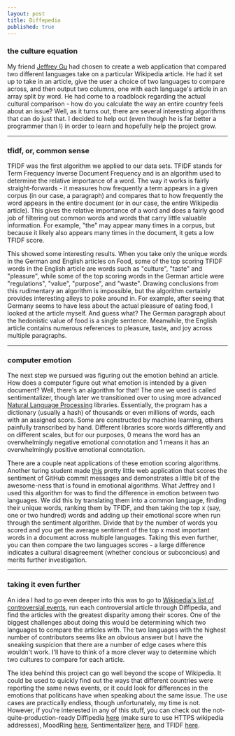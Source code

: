 ```yaml
---
layout: post
title: Diffepedia
published: true
---
```




<h3>the culture equation</h3>

My friend <a href="https://github.com/jgu2160">Jeffrey Gu</a> had chosen to
create a web application that compared two different languages take on a
particular Wikipedia article. He had it set up to take in an article, give the
user a choice of two languages to compare across, and then output two columns,
one with each language's article in an array split by word. He had come to a
roadblock regarding the actual cultural comparison - how do you calculate the
way an entire country feels about an issue? Well, as it turns out, there are
several interesting algorithms that can do just that. I decided to help out (even though he is far better a programmer than I) in order to learn and hopefully
help the project grow.

 ______________________________________________________________________________

 <h3>tfidf, or, common sense</h3>
 TFIDF was the first algorithm we applied to our data sets. TFIDF stands for Term
 Frequency Inverse Document Frequency and is an algorithm used to determine the
 relative importance of a word. The way it works is fairly straight-forwards -
 it measures how frequently a term appears in a given corpus (in our case, a paragraph)
 and compares that to how frequently the word appears in the entire document (or
 in our case, the entire Wikipedia article). This gives the relative importance
 of a word and does a fairly good job of filtering out common words and words
 that carry little valuable information. For example, "the" may appear many times
 in a corpus, but because it likely also appears many times in the document, it
 gets a low TFIDF score.

 This showed some interesting results. When you take only the unique words in the
 German and English articles on Food, some of the top scoring TFIDF words in the
 English article are words such as "culture", "taste" and "pleasure", while some of the top scoring words in
 the German article were "regulations", "value", "purpose", and "waste". Drawing conclusions from this
 rudimentary an algorithm is impossible, but the algorithm certainly provides
 interesting alleys to poke around in. For example, after seeing that Germany
 seems to have less about the actual pleasure of eating food, I looked at the article
 myself. And guess what? The German paragraph about the hedonistic value of food is a single sentence. Meanwhile, the English article contains numerous references to pleasure,
 taste, and joy across multiple paragraphs.

 ________________________________________________________________________________

 <h3>computer emotion</h3>
 The next step we pursued was figuring out the emotion behind an article. How does a computer figure out what emotion is intended by a given document? Well, there's an
 algorithm for that! The one we used is called sentimentalizer, though later we transitioned over to using more advanced <a href="http://en.wikipedia.org/wiki/Natural_language_processing">Natural Language Processing</a> libraries. Essentially, the program has a dictionary (usually a hash)
 of thousands or even millions of words, each with an assigned score. Some are constructed by machine learning, others painfully transcribed by hand. Different libraries
 score words differently and on different scales, but for our purposes, 0 means
 the word has an overwhelmingly negative emotional connotation and 1 means it has an
 overwhelmingly positive emotional connotation.

 There are a couple neat applications of these emotion scoring algorithms. Another turing
 student made <a href="http://www.moodring.black/">this</a> pretty little web application that scores the sentiment of GitHub commit messages and demonstrates a little bit of the awesome-ness that is found in emotional algorithms. What Jeffrey and I used this algorithm for was to find the difference in emotion between two languages. We did this
 by translating them into a common language, finding their unique words, ranking them by TFIDF, and then taking the top x (say, one or two hundred) words and adding up their emotional score when run through the sentiment algorithm. Divide that by the number of words you scored and you get the average sentiment of the top x most important words in a document across multiple languages. Taking this even further, you can then compare the two languages scores - a large difference indicates a cultural disagreement (whether  concious or subconcious) and merits further investigation.

_______________________________________________________________________________
 <h3>taking it even further</h3>
 An idea I had to go even deeper into this was to go to <a href="http://en.wikipedia.org/wiki/Wikipedia:List_of_controversial_issues">Wikipedia's list of controversial events</a>, run each controversial article through Diffipedia,
 and find the articles with the greatest disparity among their scores. One of the biggest challenges about doing this would be determining which two languages to compare the articles with. The two languages with the highest number of contributors seems like an obvious answer but I have the sneaking suspicion that there are a number of edge cases where this wouldn't work. I'll have to think of a more clever way to determine which two cultures to compare for each article.

 The idea behind this project can go well beyond the scope of Wikipedia. It could be used to quickly find out the ways that different countries were reporting the same news events, or it could look for differences in the emotions that politicans have when speaking about the same issue. The use cases are practically endless, though unfortunately, my time is not. However, if you're interested in any of this stuff, you can check out the not-quite-production-ready Diffipedia <a href="http://diffepedia.herokuapp.com/">here</a> (make sure to use HTTPS wikipedia addresses), MoodRing <a href="https://github.com/dglunz/moodring">here</a>, Sentimentalizer <a href="https://github.com/malavbhavsar/sentimentalizer">here</a>, and TFIDF <a href="https://github.com/mathieuripert/ruby-tf-idf">here</a>.
